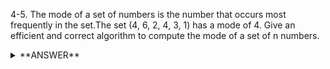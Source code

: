 ﻿4-5. The mode of a set of numbers is the number that occurs most frequently in the set.The set (4, 6, 2, 4, 3, 1) has a mode of 4. Give an efficient and correct algorithm to compute the mode of a set of n numbers.


<details>
<summary>**ANSWER**</summary>
  <p>

Iterate through array and create a dictionary  
int max; int maxCount;  
For each value  
&nbsp;&nbsp;&nbsp;&nbsp; Insert into dictionary with value being the key  
&nbsp;&nbsp;&nbsp;&nbsp; increment the count of that value  
&nbsp;&nbsp;&nbsp;&nbsp; if value of key in dictionary > maxCount          
&nbsp;&nbsp;&nbsp;&nbsp;&nbsp;&nbsp;&nbsp;&nbsp; change max   
&nbsp;&nbsp;&nbsp;&nbsp;&nbsp;&nbsp;&nbsp;&nbsp; change maxCount  

return the max


  </p>
</details>
